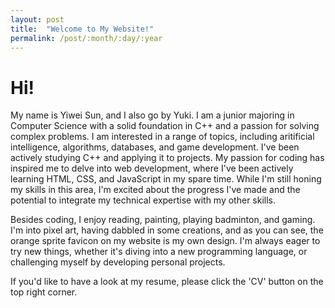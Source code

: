 ```yaml
---
layout: post
title:  "Welcome to My Website!"
permalink: /post/:month/:day/:year
---
```


# Hi!

My name is Yiwei Sun, and I also go by Yuki. I am a junior majoring in Computer Science with a solid foundation in C++ and a passion for solving complex problems.
I am interested in a range of topics, including aritificial intelligence, algorithms, databases, and game development. I've been actively studying C++ and applying it to projects. My passion for coding has inspired me to delve into web development, where I've been actively learning HTML, CSS, and JavaScript in my spare time. While I'm still honing my skills in this area, I'm excited about the progress I've made and the potential to integrate my technical expertise with my other skills.

Besides coding, I enjoy reading, painting, playing badminton, and gaming. I'm into pixel art, having dabbled in some creations, and as you can see, the orange sprite favicon on my website is my own design. I'm always eager to try new things, whether it's diving into a new programming language, or challenging myself by developing personal projects.

If you'd like to have a look at my resume, please click the 'CV' button on the top right corner.


